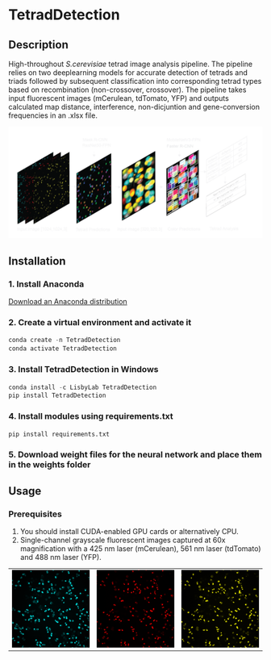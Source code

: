 # TetradDetection

## Description
High-throughout _S.cerevisiae_ tetrad image analysis pipeline. The pipeline relies on two deeplearning models for accurate detection of tetrads and triads followed by subsequent classification into corresponding tetrad types based on recombination (non-crossover, crossover). The pipeline takes input fluorescent images (mCerulean, tdTomato, YFP) and outputs calculated map distance, interference, non-dicjuntion and gene-conversion frequencies in an .xlsx file.

![Pipeline Architecture](./assets/pipeline_architecture.png)

## Installation

### 1. Install Anaconda
[Download an Anaconda distribution](https://www.anaconda.com/download)

### 2. Create a virtual environment and activate it
```python
conda create -n TetradDetection
conda activate TetradDetection
```

### 3. Install TetradDetection in Windows
```python
conda install -c LisbyLab TetradDetection
pip install TetradDetection
```

### 4. Install modules using requirements.txt
```python
pip install requirements.txt
```

### 5. Download weight files for the neural network and place them in the weights folder

## Usage
### Prerequisites
1. You should install CUDA-enabled GPU cards or alternatively CPU.
2. Single-channel grayscale fluorescent images captured at 60x magnification with a 425 nm laser (mCerulean), 561 nm laser (tdTomato) and 488 nm laser (YFP).

<table border="0">
  <tr>
    <td><img src="./assets/cyan.png" alt="CFP"></td>
    <td><img src="./assets/red.png" alt="RFP"></td>
    <td><img src="./assets/yellow.png" alt="YFP"></td>
  </tr>
</table>



